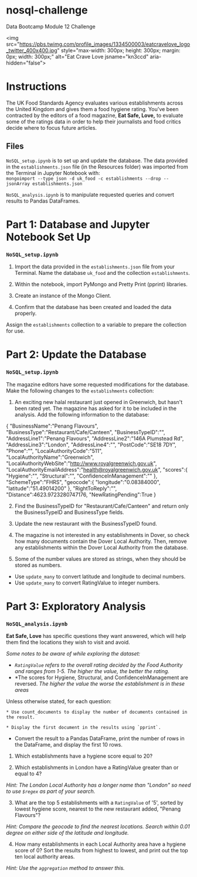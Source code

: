 # nosql-challenge
Data Bootcamp Module 12 Challenge

<img src="https://pbs.twimg.com/profile_images/1334500003/eatcravelove_logo_twitter_400x400.jpg" style="max-width: 300px; height: 300px; margin: 0px; width: 300px;" alt="Eat Crave Love jsname="kn3ccd" aria-hidden="false">

# Instructions

The UK Food Standards Agency evaluates various establishments across the United Kingdom and gives them a food hygiene rating. You've been contracted by the editors of a food magazine, **Eat Safe, Love,** to evaluate some of the ratings data in order to help their journalists and food critics decide where to focus future articles.

## Files
`NoSQL_setup.ipynb` is to set up and update the database.
 The data provided in the `establishments.json` file (in the Resources folder) was imported from the Terminal in Jupyter Notebook with:  
 `mongoimport --type json -d uk_food -c establishments --drop --jsonArray establishments.json`

 `NoSQL_analysis.ipynb` is to manipulate requested queries and convert results to Pandas DataFrames.

# Part 1: Database and Jupyter Notebook Set Up
### `NoSQL_setup.ipynb`

1. Import the data provided in the `establishments.json` file from your Terminal. Name the database `uk_food` and the collection `establishments`. 

2. Within the notebook, import PyMongo and Pretty Print (pprint) libraries.

3. Create an instance of the Mongo Client.

4. Confirm that the database has been created and loaded the data properly.

Assign the `establishments` collection to a variable to prepare the collection for use.

# Part 2: Update the Database
### `NoSQL_setup.ipynb`

The magazine editors have some requested modifications for the database. 
Make the following changes to the `establishments` collection:

1. An exciting new halal restaurant just opened in Greenwich, but hasn't been rated yet. 
The magazine has asked for it to be included in the analysis. 
Add the following information to the database:

{
    "BusinessName":"Penang Flavours",
    "BusinessType":"Restaurant/Cafe/Canteen",
    "BusinessTypeID":"",
    "AddressLine1":"Penang Flavours",
    "AddressLine2":"146A Plumstead Rd",
    "AddressLine3":"London",
    "AddressLine4":"",
    "PostCode":"SE18 7DY",
    "Phone":"",
    "LocalAuthorityCode":"511",
    "LocalAuthorityName":"Greenwich",
    "LocalAuthorityWebSite":"http://www.royalgreenwich.gov.uk",
    "LocalAuthorityEmailAddress":"health@royalgreenwich.gov.uk",
    "scores":{
        "Hygiene":"",
        "Structural":"",
        "ConfidenceInManagement":""
    },
    "SchemeType":"FHRS",
    "geocode":{
        "longitude":"0.08384000",
        "latitude":"51.49014200"
    },
    "RightToReply":"",
    "Distance":4623.9723280747176,
    "NewRatingPending":True
}

2. Find the BusinessTypeID for "Restaurant/Cafe/Canteen" and return only the BusinessTypeID and BusinessType fields.

3. Update the new restaurant with the BusinessTypeID found.

4. The magazine is not interested in any establishments in Dover, so check how many documents contain the Dover Local Authority. 
Then, remove any establishments within the Dover Local Authority from the database.

5. Some of the number values are stored as strings, when they should be stored as numbers.

* Use `update_many` to convert latitude and longitude to decimal numbers.
* Use `update_many` to convert RatingValue to integer numbers.

# Part 3: Exploratory Analysis
### `NoSQL_analysis.ipynb`

**Eat Safe, Love** has specific questions they want answered, which will help them find the locations they wish to visit and avoid.

*Some notes to be aware of while exploring the dataset:*
+ *`RatingValue` refers to the overall rating decided by the Food Authority and ranges from 1-5.* 
    *The higher the value, the better the rating.*
+ *The scores for Hygiene, Structural, and ConfidenceInManagement are reversed. 
    *The higher the value the worse the establishment is in these areas*

Unless otherwise stated, for each question:

    * Use count_documents to display the number of documents contained in the result.

    * Display the first document in the results using `pprint`.

* Convert the result to a Pandas DataFrame, print the number of rows in the DataFrame, and display the first 10 rows.


1. Which establishments have a hygiene score equal to 20?

2. Which establishments in London have a RatingValue greater than or equal to 4?

*Hint: The London Local Authority has a longer name than "London" so need to use `$regex` as part of your search.*

3. What are the top 5 establishments with a `RatingValue` of '5', sorted by lowest hygiene score, nearest to the new restaurant added, "Penang Flavours"?

*Hint: Compare the geocode to find the nearest locations. Search within 0.01 degree on either side of the latitude and longitude.*

4. How many establishments in each Local Authority area have a hygiene score of 0? Sort the results from highest to lowest, and print out the top ten local authority areas.

*Hint: Use the `aggregation` method to answer this.*

